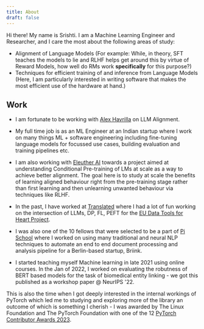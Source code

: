 ```yaml
---
title: About
draft: false
---
```

Hi there! My name is Srishti.
I am a Machine Learning Engineer and Researcher, and I care the most about the following areas of study:
- Alignment of Language Models (For example: While, in theory, SFT teaches the models to lie and RLHF helps get around this by virtue of Reward Models, how well do RMs work **specifically** for this purpose?)
- Techniques for efficient training of and inference from Language Models (Here, I am particularly interested in writing software that makes the most efficient use of the hardware at hand.)

## Work
- I am fortunate to be working with [Alex Havrilla](https://dahoas.github.io/) on LLM Alignment.

- My full time job is as an ML Engineer at an Indian startup where I work on many things ML + software engineering including fine-tuning language models for focussed use cases, building evaluation and training pipelines etc.

- I am also working with [Eleuther AI](https://www.eleuther.ai/) towards a project aimed at understanding Conditional Pre-training of LMs at scale as a way to achieve better alignment. The goal here is to study at scale the benefits of learning aligned behaviour right from the pre-training stage rather than first learning and then unlearning unwanted behaviour via techniques like RLHF.

- In the past, I have worked at [Translated](https://translated.com/welcome) where I had a lot of fun working on the intersection of LLMs, DP, FL, PEFT for the [EU Data Tools for Heart Project](https://www.datatools4heart.eu/).

- I was also one of the 10 fellows that were selected to be a part of [Pi School](https://picampus-school.com/) where I worked on using many traditional and neural NLP techniques to automate an end to end document processing and analysis pipeline for a Berlin-based startup, Briink.

- I started teaching myself Machine learning in late 2021 using online courses. In the Jan of 2022, I worked on evaluating the robutness of BERT based models for the task of biomedical entity linking - we got this published as a workshop paper @ NeurIPS '22.

This is also the time when I got deeply interested in the internal workings of PyTorch which led me to studying and exploring more of the library an outcome of which is something I cherish - I was awarded by The Linux Foundation and The PyTorch Foundation with one of the 12 [PyTorch Contributor Awards 2023](https://pytorch.org/ecosystem/contributor-awards-2023).